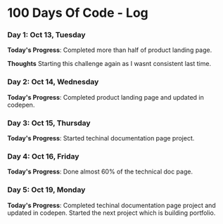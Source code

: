 # 100 Days Of Code - Log

### Day 1: Oct 13, Tuesday

**Today's Progress**: Completed more than half of product landing page.

**Thoughts** Starting this challenge again as I wasnt consistent last time.

### Day 2: Oct 14, Wednesday

**Today's Progress**: Completed product landing page and updated in codepen.

### Day 3: Oct 15, Thursday

**Today's Progress**: Started techinal documentation page project.

### Day 4: Oct 16, Friday

**Today's Progress**: Done almost 60% of the technical doc page.

### Day 5: Oct 19, Monday

**Today's Progress**: Completed techinal documentation page project and updated in codepen. Started the next project which is building portfolio.
